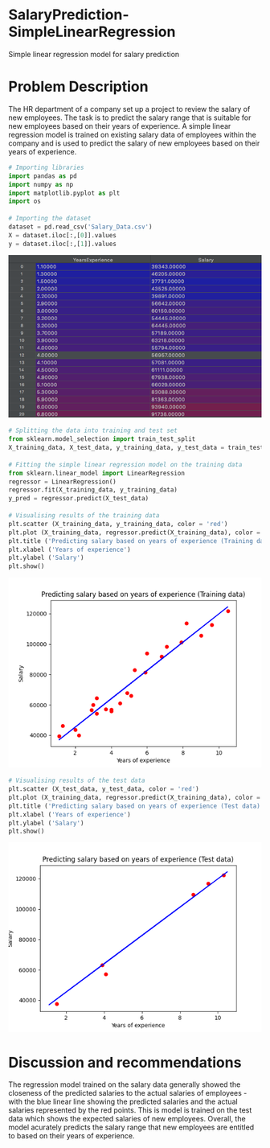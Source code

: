 # SalaryPrediction-SimpleLinearRegression
Simple linear regression model for salary prediction
# Problem Description 
The HR department of a company set up a project to review the salary of new employees. The task is to predict the salary range that is suitable for new employees based on their years of experience. A simple linear regression model is trained on existing salary data of employees within the company and is used to predict the salary of new employees based on their years of experience.

```python
# Importing libraries
import pandas as pd
import numpy as np
import matplotlib.pyplot as plt
import os

# Importing the dataset
dataset = pd.read_csv('Salary_Data.csv')
X = dataset.iloc[:,[0]].values
y = dataset.iloc[:,[1]].values
```
![My Image](dataset.png)
```python
# Splitting the data into training and test set
from sklearn.model_selection import train_test_split
X_training_data, X_test_data, y_training_data, y_test_data = train_test_split(X, y, test_size=0.2, random_state = 0)

# Fitting the simple linear regression model on the training data
from sklearn.linear_model import LinearRegression
regressor = LinearRegression()
regressor.fit(X_training_data, y_training_data)
y_pred = regressor.predict(X_test_data)

# Visualising results of the training data
plt.scatter (X_training_data, y_training_data, color = 'red')
plt.plot (X_training_data, regressor.predict(X_training_data), color = 'blue')
plt.title ('Predicting salary based on years of experience (Training data)')
plt.xlabel ('Years of experience')
plt.ylabel ('Salary')
plt.show()
```
![My Image](training-data.png)

```python 
# Visualising results of the test data
plt.scatter (X_test_data, y_test_data, color = 'red')
plt.plot (X_training_data, regressor.predict(X_training_data), color = 'blue')
plt.title ('Predicting salary based on years of experience (Test data)')
plt.xlabel ('Years of experience')
plt.ylabel ('Salary')
plt.show()
```
![My Image](test-data.png)
# Discussion and recommendations

The regression model trained on the salary data generally showed the closeness of the predicted salaries to the actual salaries of employees - with the blue linear line showing the predicted salaries and the actual salaries represented by the red points. This is model is trained on the test data which shows the expected salaries of new employees. Overall, the model acurately predicts the salary range that new employees are entitled to based on their years of experience.
